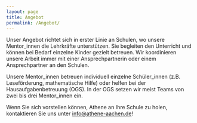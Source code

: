 ```yaml
---
layout: page
title: Angebot
permalink: /Angebot/
---
```

Unser Angebot richtet sich in erster Linie an Schulen, wo unsere Mentor_innen die Lehrkräfte unterstützen. Sie begleiten den Unterricht und können bei Bedarf einzelne Kinder gezielt betreuen. Wir koordinieren unsere Arbeit immer mit einer Ansprechpartnerin oder einem Ansprechpartner an den Schulen.

Unsere Mentor_innen betreuen individuell einzelne Schüler_innen (z.B. Leseförderung, mathematische Hilfe) oder helfen bei der Hausaufgabenbetreuung (OGS). In der OGS setzen wir meist Teams von zwei bis drei Mentor_innen ein.

Wenn Sie sich vorstellen können, Athene an Ihre Schule zu holen, kontaktieren Sie uns unter <a href="mailto:info@athene-aachen.de">info@athene-aachen.de</a>!
